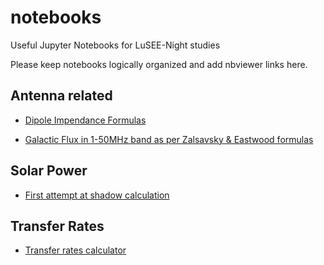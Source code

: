 # notebooks

Useful Jupyter Notebooks for LuSEE-Night studies

Please keep notebooks logically organized and add nbviewer links here.

## Antenna related 

 * [Dipole Impendance Formulas](https://nbviewer.org/github/lusee-night/notebooks/blob/main/antenna_design/Dipole_Impedance_Formulas_220301.ipynb)

 * [Galactic Flux in 1-50MHz band as per Zalsavsky & Eastwood formulas](https://nbviewer.org/github/lusee-night/notebooks/blob/main/antenna_design/Galactix_Flux_Zaslavsky_Eastwood.ipynb)
 
 ## Solar Power
 
 * [First attempt at shadow calculation](https://nbviewer.org/github/lusee-night/notebooks/blob/main/solar_power/shadows.ipynb)

## Transfer Rates
 * [Transfer rates calculator](https://nbviewer.org/github/lusee-night/notebooks/blob/main/transfer_rates/transfer_rates.ipynb)



